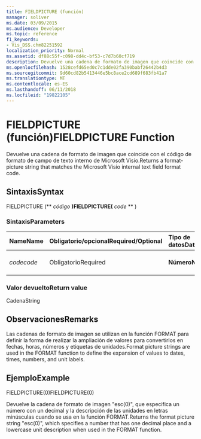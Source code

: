 ```yaml
---
title: FIELDPICTURE (función)
manager: soliver
ms.date: 03/09/2015
ms.audience: Developer
ms.topic: reference
f1_keywords:
- Vis_DSS.chm82251592
localization_priority: Normal
ms.assetid: df88c55f-c098-dd4c-bf53-c7d7b60cf719
description: Devuelve una cadena de formato de imagen que coincide con el código de formato de campo de texto interno de Microsoft Visio.
ms.openlocfilehash: 1528cefd65ed0c7c1dde02fa390babf26442b4d3
ms.sourcegitcommit: 9d60cd82b5413446e5bc8ace2cd689f683fb41a7
ms.translationtype: MT
ms.contentlocale: es-ES
ms.lasthandoff: 06/11/2018
ms.locfileid: "19822105"
---
```

# <a name="fieldpicture-function"></a><span data-ttu-id="0fa81-103">FIELDPICTURE (función)</span><span class="sxs-lookup"><span data-stu-id="0fa81-103">FIELDPICTURE Function</span></span>

<span data-ttu-id="0fa81-104">Devuelve una cadena de formato de imagen que coincide con el código de formato de campo de texto interno de Microsoft Visio.</span><span class="sxs-lookup"><span data-stu-id="0fa81-104">Returns a format-picture string that matches the Microsoft Visio internal text field format code.</span></span>
  
## <a name="syntax"></a><span data-ttu-id="0fa81-105">Sintaxis</span><span class="sxs-lookup"><span data-stu-id="0fa81-105">Syntax</span></span>

<span data-ttu-id="0fa81-106">FIELDPICTURE (** *código* **)</span><span class="sxs-lookup"><span data-stu-id="0fa81-106">FIELDPICTURE(** *code* ** )</span></span> 
  
### <a name="parameters"></a><span data-ttu-id="0fa81-107">Sintaxis</span><span class="sxs-lookup"><span data-stu-id="0fa81-107">Parameters</span></span>

|<span data-ttu-id="0fa81-108">**Name**</span><span class="sxs-lookup"><span data-stu-id="0fa81-108">**Name**</span></span>|<span data-ttu-id="0fa81-109">**Obligatorio/opcional**</span><span class="sxs-lookup"><span data-stu-id="0fa81-109">**Required/Optional**</span></span>|<span data-ttu-id="0fa81-110">**Tipo de datos**</span><span class="sxs-lookup"><span data-stu-id="0fa81-110">**Data Type**</span></span>|<span data-ttu-id="0fa81-111">**Descripción**</span><span class="sxs-lookup"><span data-stu-id="0fa81-111">**Description**</span></span>|
|:-----|:-----|:-----|:-----|
| <span data-ttu-id="0fa81-112">_code_</span><span class="sxs-lookup"><span data-stu-id="0fa81-112">_code_</span></span> <br/> |<span data-ttu-id="0fa81-113">Obligatorio</span><span class="sxs-lookup"><span data-stu-id="0fa81-113">Required</span></span>  <br/> |<span data-ttu-id="0fa81-114">**Número**</span><span class="sxs-lookup"><span data-stu-id="0fa81-114">**Number**</span></span> <br/> | <span data-ttu-id="0fa81-115">Un código de formato de campo de texto.</span><span class="sxs-lookup"><span data-stu-id="0fa81-115">A text field format code.</span></span>  <br/> |
   
### <a name="return-value"></a><span data-ttu-id="0fa81-116">Valor devuelto</span><span class="sxs-lookup"><span data-stu-id="0fa81-116">Return value</span></span>

<span data-ttu-id="0fa81-117">Cadena</span><span class="sxs-lookup"><span data-stu-id="0fa81-117">String</span></span>
  
## <a name="remarks"></a><span data-ttu-id="0fa81-118">Observaciones</span><span class="sxs-lookup"><span data-stu-id="0fa81-118">Remarks</span></span>

<span data-ttu-id="0fa81-119">Las cadenas de formato de imagen se utilizan en la función FORMAT para definir la forma de realizar la ampliación de valores para convertirlos en fechas, horas, números y etiquetas de unidades.</span><span class="sxs-lookup"><span data-stu-id="0fa81-119">Format picture strings are used in the FORMAT function to define the expansion of values to dates, times, numbers, and unit labels.</span></span>
  
## <a name="example"></a><span data-ttu-id="0fa81-120">Ejemplo</span><span class="sxs-lookup"><span data-stu-id="0fa81-120">Example</span></span>

<span data-ttu-id="0fa81-121">FIELDPICTURE(0)</span><span class="sxs-lookup"><span data-stu-id="0fa81-121">FIELDPICTURE(0)</span></span> 
  
<span data-ttu-id="0fa81-122">Devuelve la cadena de formato de imagen "esc(0)", que especifica un número con un decimal y la descripción de las unidades en letras minúsculas cuando se usa en la función FORMAT.</span><span class="sxs-lookup"><span data-stu-id="0fa81-122">Returns the format picture string "esc(0)", which specifies a number that has one decimal place and a lowercase unit description when used in the FORMAT function.</span></span> 
  

